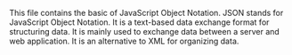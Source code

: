 This file contains the basic of JavaScript Object Notation.
JSON stands for JavaScript Object Notation. It is a text-based data exchange format for structuring data. It is mainly used to exchange data between a server and web application. It is an alternative to XML for organizing data.
